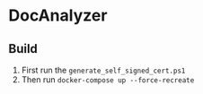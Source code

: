 # DocAnalyzer

## Build

1. First run the <code>generate_self_signed_cert.ps1</code>
2. Then run <code>docker-compose up --force-recreate</code>
